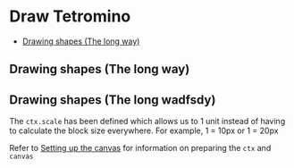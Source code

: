 # Draw Tetromino

<!-- TOC -->

- [Drawing shapes (The long way)](#drawing-shapes-the-long-way)

<!-- /TOC -->


<a id="markdown-drawing-shapes-the-long-way" name="drawing-shapes-the-long-way"></a>

## Drawing shapes (The long way)
## Drawing shapes (The long wadfsdy)

The `ctx.scale` has been defined which allows us to 1 unit instead of having to calculate the
block size everywhere. For example, 1 = 10px or 1 = 20px

Refer to [Setting up the canvas](/docs/javascript/graphics-and-animations#setup-the-canvas) for
information on preparing the `ctx` and `canvas`

